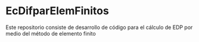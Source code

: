 # EcDifparElemFinitos
Este repositorio consiste de desarrollo de código para el cálculo de EDP por medio del método de elemento finito
